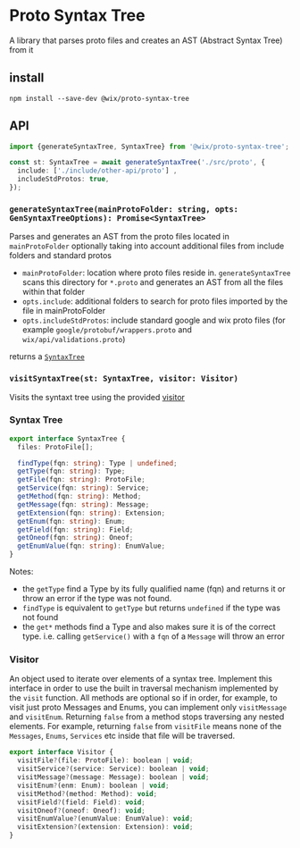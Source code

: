 # Proto Syntax Tree

A library that parses proto files and creates an AST (Abstract Syntax Tree) from it

## install

```
npm install --save-dev @wix/proto-syntax-tree
```

## API

```typescript
import {generateSyntaxTree, SyntaxTree} from '@wix/proto-syntax-tree';

const st: SyntaxTree = await generateSyntaxTree('./src/proto', {
  include: ['./include/other-api/proto'] ,
  includeStdProtos: true,
});
```

### `generateSyntaxTree(mainProtoFolder: string, opts: GenSyntaxTreeOptions): Promise<SyntaxTree>` 
Parses and generates an AST from the proto files located in `mainProtoFolder` optionally taking into account 
additional files from include folders and standard protos

- `mainProtoFolder`: location where proto files reside in. `generateSyntaxTree` scans this directory for `*.proto` and generates an AST from all the files within that folder
- `opts.include`: additional folders to search for proto files imported by the file in mainProtoFolder 
- `opts.includeStdProtos`: include standard google and wix proto files (for example `google/protobuf/wrappers.proto` and `wix/api/validations.proto`) 

returns a [`SyntaxTree`](#syntax-tree)

### `visitSyntaxTree(st: SyntaxTree, visitor: Visitor)`
Visits the syntaxt tree using the provided [visitor](#visitor)

### Syntax Tree

```typescript
export interface SyntaxTree {
  files: ProtoFile[];

  findType(fqn: string): Type | undefined;
  getType(fqn: string): Type;
  getFile(fqn: string): ProtoFile;
  getService(fqn: string): Service;
  getMethod(fqn: string): Method;
  getMessage(fqn: string): Message;
  getExtension(fqn: string): Extension;
  getEnum(fqn: string): Enum;
  getField(fqn: string): Field;
  getOneof(fqn: string): Oneof;
  getEnumValue(fqn: string): EnumValue;
}
```

Notes:
- the `getType` find a Type by its fully qualified name (fqn) and returns it or throw an error if the type was not found.
- `findType` is equivalent to `getType` but returns `undefined` if the type was not found 
- the `get*` methods find a Type and also makes sure it is of the correct type. i.e. calling `getService()` with a `fqn` of a `Message` will throw an error


### Visitor
An object used to iterate over elements of a syntax tree. Implement this interface in order to use the built in
traversal mechanism implemented by the `visit` function. 
All methods are optional so if in order, for example, to visit just proto Messages and Enums, you can implement
only `visitMessage` and `visitEnum`. 
Returning `false` from a method stops traversing any nested elements. For example, returning `false` from `visitFile` means
none of the `Messages`, `Enums`, `Services` etc inside that file will be traversed.

```typescript
export interface Visitor {
  visitFile?(file: ProtoFile): boolean | void;
  visitService?(service: Service): boolean | void;
  visitMessage?(message: Message): boolean | void;
  visitEnum?(enm: Enum): boolean | void;
  visitMethod?(method: Method): void;
  visitField?(field: Field): void;
  visitOneof?(oneof: Oneof): void;
  visitEnumValue?(enumValue: EnumValue): void;
  visitExtension?(extension: Extension): void;
}
```
